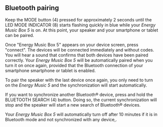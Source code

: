 ## Bluetooth pairing

Keep the MODE button (4) pressed for approximately 2 seconds until the LED MODE INDICATOR (8) starts flashing quickly in blue while your *Energy Music Box 5* is on. At this point, your speaker and your smartphone or tablet can be paired.

Once "Energy Music Box 5" appears on your device screen, press "connect". The devices will be connected immediately and without codes. You will hear a sound that confirms that both devices have been paired correctly. Your *Energy Music Box 5* will be automatically paired when you turn it on once again, provided that the Bluetooth connection of your smartphone smartphone or tablet is enabled.

To pair the speaker with the last device once again, you only need to turn on the *Energy Music 5* and the synchronization will start automatically.

If you want to synchronize another Bluetooth® device, press and hold the BLUETOOTH SEARCH (4) button. Doing so, the current synchronization will stop and the speaker will start a new search of  Bluetooth® devices.

Your *Energy Music Box 5* will automatically turn off after 10 minutes if it is in Bluetooth mode and not synchronized with any device,.
